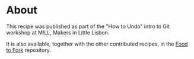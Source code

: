 # About


This recipe was published as part of the "How to Undo" intro to Git workshop at MILL, Makers in Little Lisbon.  

It is also available, together with the other contributed recipes, in the [Food to Fork](https://github.com/tiago-rorke/food-to-fork) repository.  
